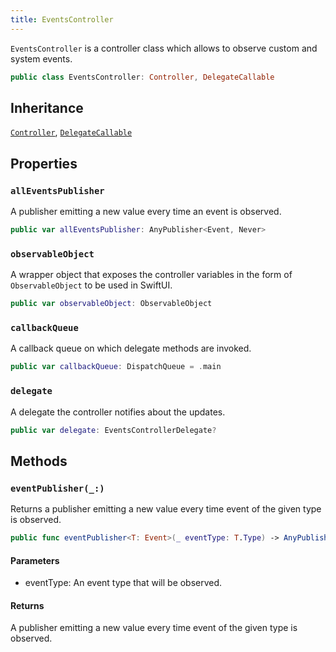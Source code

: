 ```yaml
---
title: EventsController
---
```


`EventsController` is a controller class which allows to observe custom and system events.

``` swift
public class EventsController: Controller, DelegateCallable 
```

## Inheritance

[`Controller`](../../controller), [`DelegateCallable`](../../delegate-callable)

## Properties

### `allEventsPublisher`

A publisher emitting a new value every time an event is observed.

``` swift
public var allEventsPublisher: AnyPublisher<Event, Never> 
```

### `observableObject`

A wrapper object that exposes the controller variables in the form of `ObservableObject` to be used in SwiftUI.

``` swift
public var observableObject: ObservableObject 
```

### `callbackQueue`

A callback queue on which delegate methods are invoked.

``` swift
public var callbackQueue: DispatchQueue = .main
```

### `delegate`

A delegate the controller notifies about the updates.

``` swift
public var delegate: EventsControllerDelegate? 
```

## Methods

### `eventPublisher(_:)`

Returns a publisher emitting a new value every time event of the given type is observed.

``` swift
public func eventPublisher<T: Event>(_ eventType: T.Type) -> AnyPublisher<T, Never> 
```

#### Parameters

  - eventType: An event type that will be observed.

#### Returns

A publisher emitting a new value every time event of the given type is observed.
